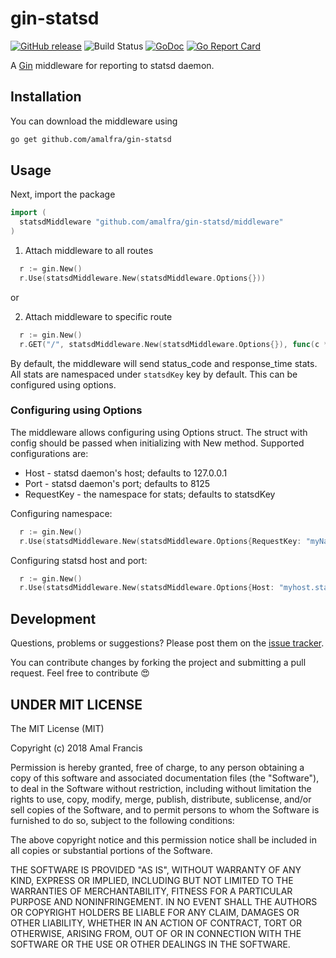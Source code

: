 gin-statsd
========
[![GitHub release](https://img.shields.io/github/release/amalfra/gin-statsd.svg)](https://github.com/amalfra/gin-statsd/releases)
![Build Status](https://github.com/amalfra/gin-statsd/actions/workflows/test.yml/badge.svg?branch=main)
[![GoDoc](https://godoc.org/github.com/amalfra/gin-statsd?status.svg)](https://godoc.org/github.com/amalfra/gin-statsd/middleware)
[![Go Report Card](https://goreportcard.com/badge/github.com/amalfra/gin-statsd)](https://goreportcard.com/report/github.com/amalfra/gin-statsd)

A [Gin](https://gin-gonic.github.io/gin/) middleware for reporting to statsd daemon.

## Installation
You can download the middleware using
```sh
go get github.com/amalfra/gin-statsd
```
## Usage
Next, import the package
``` go
import (
  statsdMiddleware "github.com/amalfra/gin-statsd/middleware"
)
```

1. Attach middleware to all routes
``` go
  r := gin.New()
  r.Use(statsdMiddleware.New(statsdMiddleware.Options{}))
```

or 

2. Attach middleware to specific route
``` go
  r := gin.New()
  r.GET("/", statsdMiddleware.New(statsdMiddleware.Options{}), func(c *gin.Context) {})
```

By default, the middleware will send status_code and response_time stats.
All stats are namespaced under `statsdKey` key by default. This can be configured using options.

### Configuring using Options
The middleware allows configuring using Options struct. The struct with config should be passed when initializing with New method. Supported configurations are:

* Host - statsd daemon's host; defaults to 127.0.0.1
* Port - statsd daemon's port; defaults to 8125
* RequestKey - the namespace for stats; defaults to statsdKey

Configuring namespace:
``` go
  r := gin.New()
  r.Use(statsdMiddleware.New(statsdMiddleware.Options{RequestKey: "myNamespace"}))
```
Configuring statsd host and port:
``` go
  r := gin.New()
  r.Use(statsdMiddleware.New(statsdMiddleware.Options{Host: "myhost.statsd", Port: 8089}))
```

## Development
Questions, problems or suggestions? Please post them on the [issue tracker](https://github.com/amalfra/gin-statsd/issues).

You can contribute changes by forking the project and submitting a pull request. Feel free to contribute :heart_eyes:

## UNDER MIT LICENSE

The MIT License (MIT)

Copyright (c) 2018 Amal Francis

Permission is hereby granted, free of charge, to any person obtaining a copy of this software and associated documentation files (the "Software"), to deal in the Software without restriction, including without limitation the rights to use, copy, modify, merge, publish, distribute, sublicense, and/or sell copies of the Software, and to permit persons to whom the Software is furnished to do so, subject to the following conditions:

The above copyright notice and this permission notice shall be included in all copies or substantial portions of the Software.

THE SOFTWARE IS PROVIDED "AS IS", WITHOUT WARRANTY OF ANY KIND, EXPRESS OR IMPLIED, INCLUDING BUT NOT LIMITED TO THE WARRANTIES OF MERCHANTABILITY, FITNESS FOR A PARTICULAR PURPOSE AND NONINFRINGEMENT. IN NO EVENT SHALL THE AUTHORS OR COPYRIGHT HOLDERS BE LIABLE FOR ANY CLAIM, DAMAGES OR OTHER LIABILITY, WHETHER IN AN ACTION OF CONTRACT, TORT OR OTHERWISE, ARISING FROM, OUT OF OR IN CONNECTION WITH THE SOFTWARE OR THE USE OR OTHER DEALINGS IN THE SOFTWARE.

